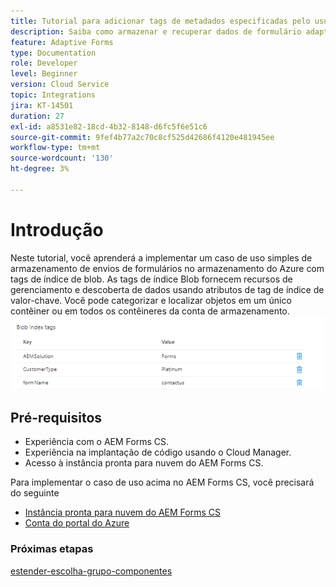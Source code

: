 ```yaml
---
title: Tutorial para adicionar tags de metadados especificadas pelo usuário
description: Saiba como armazenar e recuperar dados de formulário adaptáveis da conta de armazenamento do Azure.
feature: Adaptive Forms
type: Documentation
role: Developer
level: Beginner
version: Cloud Service
topic: Integrations
jira: KT-14501
duration: 27
exl-id: a8531e82-18cd-4b32-8148-d6fc5f6e51c6
source-git-commit: 9fef4b77a2c70c8cf525d42686f4120e481945ee
workflow-type: tm+mt
source-wordcount: '130'
ht-degree: 3%

---
```


# Introdução

Neste tutorial, você aprenderá a implementar um caso de uso simples de armazenamento de envios de formulários no armazenamento do Azure com tags de índice de blob. As tags de índice Blob fornecem recursos de gerenciamento e descoberta de dados usando atributos de tag de índice de valor-chave. Você pode categorizar e localizar objetos em um único contêiner ou em todos os contêineres da conta de armazenamento.
![blob-index-tags](assets/blob-with-index-tags.png)

## Pré-requisitos

* Experiência com o AEM Forms CS.
* Experiência na implantação de código usando o Cloud Manager.
* Acesso à instância pronta para nuvem do AEM Forms CS.

Para implementar o caso de uso acima no AEM Forms CS, você precisará do seguinte

* [Instância pronta para nuvem do AEM Forms CS](https://experienceleague.adobe.com/docs/experience-manager-learn/cloud-service/forms/developing-for-cloud-service/intellij-and-aem-sync.html?lang=en#set-up-aem-author-instance)
* [Conta do portal do Azure](https://portal.azure.com/)


### Próximas etapas

[estender-escolha-grupo-componentes](./extend-choice-group-components.md)
